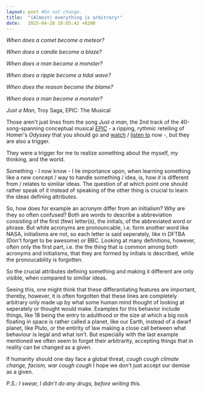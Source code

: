 ```yaml
---
layout: post #Do not change.
title:  "(Almost) everything is arbitrary!"
date:   2025-04-28 10:05:42 +0200
---
```


_When does a comet become a meteor?_

_When does a candle become a blaze?_

_When does a man become a monster?_



_When does a ripple become a tidal wave?_

_When does the reason become the blame?_

_When does a man become a monster?_

_Just a Man_, Troy Saga, EPIC: The Musical


Those aren't just lines from the song _Just a man_, the 2nd track of the 40-song-spanning conceptual musical [_EPIC_](https://www.epicthemusical.com/) - a ripping, rythmic retelling of Homer's _Odyssey_ that you should go and [watch](https://www.youtube.com/watch?v=6K-eMKjo1bs) / [listen to](https://www.youtube.com/playlist?list=PLseCBfIYE_VS5ri9enBejcjv8NO9JbFWO) now -, but they are also a trigger.

They were a trigger for me to realize something about the myself, my thinking, and the world.

Something - I now know - I lie importance upon, when learning something like a new concept / way to handle something / idea, is, how _it_ is different from / relates to similiar ideas. The question of at which point one should rather speak of _it_ instead of speaking of the other thing is crucial to learn the ideas defining attributes.

So, how does for example an acronym differ from an initialism? Why are they so often confused? Both are words to describe a abbreviation consisting of the first (few) letter(s), the initials, of the abbreviated word or phrase. But while acronyms are pronouncable, i.e. form another word like NASA, initialisms are not, so each letter is said seperately, like in DFTBA (Don't forget to be awesome) or BBC. 
Looking at many definitions, however, often only the first part, i.e. the the thing that is common among both acronyms and initialisms, that they are formed by initials is described, while the pronoucability is forgotten.

So the crucial attributes defining something and making it different are only visible, when compared to similiar ideas.

Seeing this, one might think that these differantiating features are important, thereby, however, it is often forgotten that these lines are completely arbitrary only made up by what some human mind thought of looking at seperately or thought would make. Examples for this behavior include things, like 18 being the entry to adulthood or the size at which a big rock floating in space is rather called a planet, like our Earth, instead of a dwarf planet, like Pluto, or the entirity of law making a close call between what behaviour is legal and what isn't. But especially with the last example mentioned we often seem to forget their arbitrarity, accepting things that in reality can be changed as a given.

If humanity should one day face a global threat, _cough cough climate change, facism, war cough cough_ I hope we don't just accept our demise as a given.


_P.S.:   I swear, I didn't do any drugs, before writing this._






